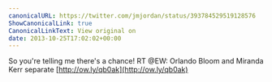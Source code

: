 ```yaml
---
canonicalURL: https://twitter.com/jmjordan/status/393784529519128576
ShowCanonicalLink: true
CanonicalLinkText: View original on
date: 2013-10-25T17:02:02+00:00
---
```

So you're telling me there's a chance! RT @EW: Orlando Bloom and Miranda Kerr separate [http://ow.ly/qb0ak](http://ow.ly/qb0ak)